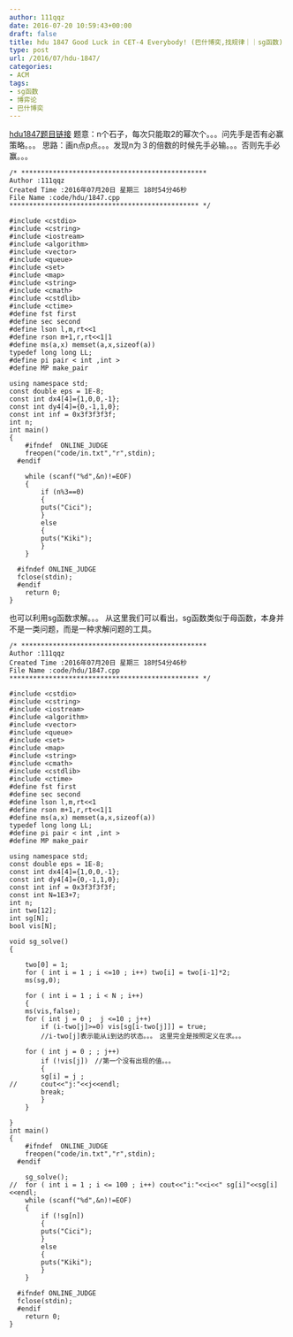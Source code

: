 ```yaml
---
author: 111qqz
date: 2016-07-20 10:59:43+00:00
draft: false
title: hdu 1847 Good Luck in CET-4 Everybody! (巴什博奕,找规律｜｜sg函数)
type: post
url: /2016/07/hdu-1847/
categories:
- ACM
tags:
- sg函数
- 博弈论
- 巴什博奕
---
```


[hdu1847题目链接](http://acm.hdu.edu.cn/showproblem.php?pid=1847)
题意：n个石子，每次只能取2的幂次个。。。问先手是否有必赢策略。。。
思路：画n点p点。。。发现n为３的倍数的时候先手必输。。。否则先手必赢。。。
 

    
    /* ***********************************************
    Author :111qqz
    Created Time :2016年07月20日 星期三 18时54分46秒
    File Name :code/hdu/1847.cpp
    ************************************************ */
    
    #include <cstdio>
    #include <cstring>
    #include <iostream>
    #include <algorithm>
    #include <vector>
    #include <queue>
    #include <set>
    #include <map>
    #include <string>
    #include <cmath>
    #include <cstdlib>
    #include <ctime>
    #define fst first
    #define sec second
    #define lson l,m,rt<<1
    #define rson m+1,r,rt<<1|1
    #define ms(a,x) memset(a,x,sizeof(a))
    typedef long long LL;
    #define pi pair < int ,int >
    #define MP make_pair
    
    using namespace std;
    const double eps = 1E-8;
    const int dx4[4]={1,0,0,-1};
    const int dy4[4]={0,-1,1,0};
    const int inf = 0x3f3f3f3f;
    int n;
    int main()
    {
    	#ifndef  ONLINE_JUDGE 
    	freopen("code/in.txt","r",stdin);
      #endif
    
    	while (scanf("%d",&n)!=EOF)
    	{
    	    if (n%3==0)
    	    {
    		puts("Cici");
    	    }
    	    else
    	    {
    		puts("Kiki");
    	    }
    	}
    
      #ifndef ONLINE_JUDGE  
      fclose(stdin);
      #endif
        return 0;
    }
    




也可以利用sg函数求解。。。
从这里我们可以看出，sg函数类似于母函数，本身并不是一类问题，而是一种求解问题的工具。

 

    
    /* ***********************************************
    Author :111qqz
    Created Time :2016年07月20日 星期三 18时54分46秒
    File Name :code/hdu/1847.cpp
    ************************************************ */
    
    #include <cstdio>
    #include <cstring>
    #include <iostream>
    #include <algorithm>
    #include <vector>
    #include <queue>
    #include <set>
    #include <map>
    #include <string>
    #include <cmath>
    #include <cstdlib>
    #include <ctime>
    #define fst first
    #define sec second
    #define lson l,m,rt<<1
    #define rson m+1,r,rt<<1|1
    #define ms(a,x) memset(a,x,sizeof(a))
    typedef long long LL;
    #define pi pair < int ,int >
    #define MP make_pair
    
    using namespace std;
    const double eps = 1E-8;
    const int dx4[4]={1,0,0,-1};
    const int dy4[4]={0,-1,1,0};
    const int inf = 0x3f3f3f3f;
    const int N=1E3+7; 
    int n;
    int two[12];
    int sg[N];
    bool vis[N];
    
    void sg_solve()
    {
    
        two[0] = 1;
        for ( int i = 1 ; i <=10 ; i++) two[i] = two[i-1]*2;
        ms(sg,0);
    
        for ( int i = 1 ; i < N ; i++)
        {
    	ms(vis,false);
    	for ( int j = 0 ;  j <=10 ; j++)
    	    if (i-two[j]>=0) vis[sg[i-two[j]]] = true;
    	    //i-two[j]表示能从i到达的状态。。。　这里完全是按照定义在求。。。
    	
    	for ( int j = 0 ; ; j++)
    	    if (!vis[j])　//第一个没有出现的值。。。
    	    {
    		sg[i] = j ;
    //		cout<<"j:"<<j<<endl;
    		break;
    	    }
        }
    
    }
    int main()
    {
    	#ifndef  ONLINE_JUDGE 
    	freopen("code/in.txt","r",stdin);
      #endif
    
    	sg_solve();
    //	for ( int i = 1 ; i <= 100 ; i++) cout<<"i:"<<i<<" sg[i]"<<sg[i]<<endl;
    	while (scanf("%d",&n)!=EOF)
    	{
    	    if (!sg[n])
    	    {
    		puts("Cici");
    	    }
    	    else
    	    {
    		puts("Kiki");
    	    }
    	}
    
      #ifndef ONLINE_JUDGE  
      fclose(stdin);
      #endif
        return 0;
    }
    



